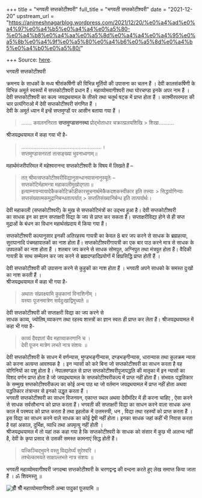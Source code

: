 +++
title = "भगवती सप्तकोटीश्वरी"
full_title = "भगवती सप्तकोटीश्वरी"
date = "2021-12-20"
upstream_url = "https://animeshnagarblog.wordpress.com/2021/12/20/%e0%a4%ad%e0%a4%97%e0%a4%b5%e0%a4%a4%e0%a5%80-%e0%a4%b8%e0%a4%aa%e0%a5%8d%e0%a4%a4%e0%a4%95%e0%a5%8b%e0%a4%9f%e0%a5%80%e0%a4%b6%e0%a5%8d%e0%a4%b5%e0%a4%b0%e0%a5%80/"

+++
Source: [here](https://animeshnagarblog.wordpress.com/2021/12/20/%e0%a4%ad%e0%a4%97%e0%a4%b5%e0%a4%a4%e0%a5%80-%e0%a4%b8%e0%a4%aa%e0%a5%8d%e0%a4%a4%e0%a4%95%e0%a5%8b%e0%a4%9f%e0%a5%80%e0%a4%b6%e0%a5%8d%e0%a4%b5%e0%a4%b0%e0%a5%80/).

भगवती सप्तकोटीश्वरी

क्रमनय के साधकों के मध्य श्रीसंकर्षिणी की विभिन्न मूर्तियों की उपासना का चलन हैं । देवी कालसंकर्षिणी के विभिन्न अमूर्त स्वरूपों में सप्तकोटीश्वरी प्रधान हैं। महाव्योमवागीश्वरी तथा घोरचण्डा इनके अपर नाम हैं ।  
देवी सप्तकोटीश्वरी का कल्प जयद्रथयामल के तीसरे तथा चतुर्थ षट्क में प्राप्त होता हैं । काश्मीरपरम्परा की चार प्रत्यंगिराओ में देवी सप्तकोटीश्वरी संगणित हैं ।  
देवी के अमूर्त ध्यान में इन्हें सप्तमुण्डों पर आसीन बताया गया हैं ।

> ……. कवलननिरता **सप्तमुण्डासनस्था** प्रोद्भोताधार चक्रात्प्रलयशिखि > शिखा……….

श्रीजयद्रथयामल में कहा गया भी है-

> ……………………………………………..।  
> सप्तमुण्डासनरतां तत्सङ्ख्या भुवनाध्वगाम्॥

महार्थमंजरीपरिमल में महेश्वरानन्द सप्तकोटीश्वरी के विषय में लिखते हैं –

> तत् श्रीमत्सप्तकोटीश्वरीविद्यानुसन्धानवासनानुस्यूतेः –  
> सप्तकोटिर्महामन्त्रा महाकालीमुखोद्गताः॥  
> इत्याम्नायन्यायादेकैककोटिक्रोडीकारसूचनार्थमेकैकदशकस्वीकार इति तस्याः > सिद्धयोगिन्याः सप्तसंख्यात्मकमुद्रानिबन्धतात्पर्यात् > सप्ततिसंख्यानिर्बन्ध इति तात्पर्यार्थः।

देवी महाकाली (सप्तकोटीश्वरी) के मुख से सप्तकोटिमंत्रों का उद्भव हुआ है। देवी सप्तकोटीश्वरी  
का साधक इन का ज्ञान सप्ताक्षरी विद्या के जप से प्राप्त कर सकता हैं। सप्ताक्षरीविद्या होने से ही सप्त मुद्राओं के बंधन का विधान महार्थसंप्रदाय में किया गया हैं।

सप्तकोटीश्वरी कल्पानुसार इनकी अतिरहस्य गायत्री का केवल 8 बार जप करने से साधक के ब्रह्महत्या, सुरापानादि पंचमहापातकों का नाश होता हैं। सप्तकोटीश्वरीगायत्री का एक बार पाठ करने मात्र से साधक के उपपतकों का नाश होता हैं । शतबार जप करने से साधक सोमपुत, अग्निपुत तथा मंत्रपुत होता हैं। वैदिकी गायत्री के साथ सम्मेलन कर जप करने से ब्रह्मदण्डादिप्रयोगों में क्षिप्रसिद्धि प्राप्त होती हैं ।

देवी सप्तकोटीश्वरी की उपासना करने से कुहुकों का नाश होता हैं । भगवती अपने साधको के समस्त दुःखों का नाश करती हैं ।  
श्रीजयद्रथयामल में कहा भी गया है-

> अथातः संप्रवक्ष्यामि कुहकानां विनाशिनीम् ।  
> यस्याः पूजनमात्रेण सर्वदुःखाद्विमुच्यते ॥

देवी सप्तकोटीश्वरी की सप्ताक्षरी विद्या का जप करने से  
साधक काव्य, ज्योतिष,व्याकरण तथा रहस्य शास्त्रों का ज्ञान स्वतः ही प्राप्त कर लेता हैं। श्रीजयद्रथयामल में कहा भी गया है-

> काव्यं दैवज्ञतां चैव महाव्याकरणानि च ।  
> देवी पूजन मात्रेण लभते नात्र संशयः ॥

देवी सप्तकोटीश्वरी के साधन में वर्णन्यास, मुण्डभङ्गीन्यास, दण्डभङ्गीन्यास, धारान्यास तथा कुलक्रम न्यास को करना अत्यन्त आवश्यक है । इन न्यासों को करे बिना जो सप्तकोटीश्वरी का साधन करता है वह योगिनियों का पशु होता है। नेपालमण्डल से प्राप्त सप्तकोटीश्वरीपूजापद्धति की मातृका में इन न्यासों का विशद वर्णन प्राप्त होता है जो जयद्रथयामल के सप्तकोटीश्वरीकल्प में प्राप्त नहीं होता हैं। संभवतः पद्धतिकार के सम्मुख सप्तकोटीश्वरीकल्प का कोई अन्य पाठ था जो वर्तमान जयद्रथयामल में प्राप्त नहीं होता अथवा पद्धतिकार तंत्रान्तर से इनको उद्धृत करता हैं ।  
भगवती सप्तकोटीश्वरी का साधन विजनवन, एकान्त स्थल अथवा देवीमंदिर में ही करना चाहिए , ऐसा करने से साधक सर्वसौभाग्य को प्राप्त करता हैं। भगवती की सप्ताक्षरी विद्या का साधन करने वाला साधक अन्त काल में परमपद को प्राप्त करता है तथा इहलोक में उत्तमस्त्री, धन , विद्या तथा रहस्यों को प्राप्त करता हैं । इस विद्या का साधन करने वाले साधक का कोई द्वेषी नहीं होता। इनका साधक जहां कहीं भी निवास करता है वहां अकाल, दुर्भिक्ष, व्याधि तथा अपमृत्यु नहीं होती ।  
श्रीजयद्रथयामल में तो यहां तक कहा गया है कि सप्तकोटीश्वरी के साधक को संसार में कुछ भी अलभ्य नहीं है, देवी के कृपा प्रसाद से उसकी समस्त कामनाएं सिद्ध होती हैं।

> यत्किञ्चिद्भुवने वस्तु विद्यतेर्घ्यं सुरेश्वरि ।  
> तश्चेत्कामयते साक्षाल्लभते नात्र संशयः ॥

भगवती महाव्योमवागीश्वरी जगदम्बा सप्तकोटीश्वरी के चरणद्वन्द्व की वन्दना करते हुए लेख समाप्त किया जाता हैं । ॐ शिवमस्तु ॥

![ह्रीँ श्रीँ महाव्योमवागीश्वरी अम्बा पादुकां पूजयामि ॥](https://animeshnagarblog.files.wordpress.com/2021/12/img_1_16338978857731478031601412283358.jpg?w=828)

